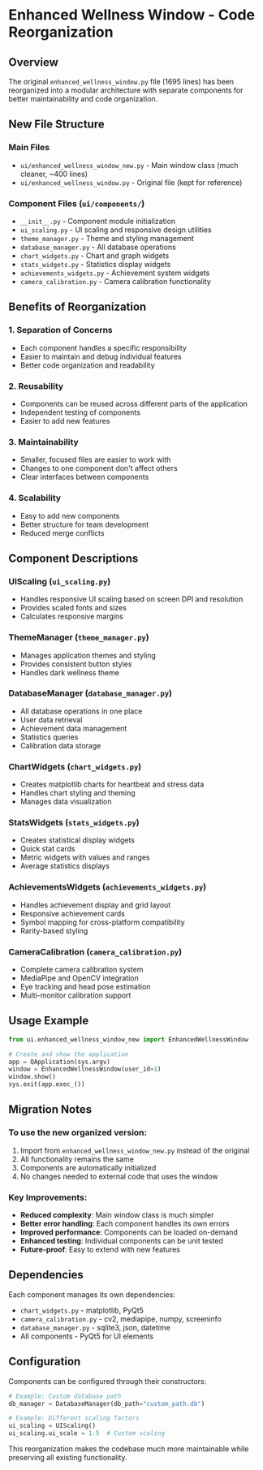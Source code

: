# Enhanced Wellness Window - Code Reorganization

## Overview
The original `enhanced_wellness_window.py` file (1695 lines) has been reorganized into a modular architecture with separate components for better maintainability and code organization.

## New File Structure

### Main Files
- `ui/enhanced_wellness_window_new.py` - Main window class (much cleaner, ~400 lines)
- `ui/enhanced_wellness_window.py` - Original file (kept for reference)

### Component Files (`ui/components/`)
- `__init__.py` - Component module initialization
- `ui_scaling.py` - UI scaling and responsive design utilities
- `theme_manager.py` - Theme and styling management
- `database_manager.py` - All database operations
- `chart_widgets.py` - Chart and graph widgets
- `stats_widgets.py` - Statistics display widgets
- `achievements_widgets.py` - Achievement system widgets
- `camera_calibration.py` - Camera calibration functionality

## Benefits of Reorganization

### 1. **Separation of Concerns**
- Each component handles a specific responsibility
- Easier to maintain and debug individual features
- Better code organization and readability

### 2. **Reusability**
- Components can be reused across different parts of the application
- Independent testing of components
- Easier to add new features

### 3. **Maintainability**
- Smaller, focused files are easier to work with
- Changes to one component don't affect others
- Clear interfaces between components

### 4. **Scalability**
- Easy to add new components
- Better structure for team development
- Reduced merge conflicts

## Component Descriptions

### UIScaling (`ui_scaling.py`)
- Handles responsive UI scaling based on screen DPI and resolution
- Provides scaled fonts and sizes
- Calculates responsive margins

### ThemeManager (`theme_manager.py`) 
- Manages application themes and styling
- Provides consistent button styles
- Handles dark wellness theme

### DatabaseManager (`database_manager.py`)
- All database operations in one place
- User data retrieval
- Achievement data management
- Statistics queries
- Calibration data storage

### ChartWidgets (`chart_widgets.py`)
- Creates matplotlib charts for heartbeat and stress data
- Handles chart styling and theming
- Manages data visualization

### StatsWidgets (`stats_widgets.py`)
- Creates statistical display widgets
- Quick stat cards
- Metric widgets with values and ranges
- Average statistics displays

### AchievementsWidgets (`achievements_widgets.py`)
- Handles achievement display and grid layout
- Responsive achievement cards
- Symbol mapping for cross-platform compatibility
- Rarity-based styling

### CameraCalibration (`camera_calibration.py`)
- Complete camera calibration system
- MediaPipe and OpenCV integration
- Eye tracking and head pose estimation
- Multi-monitor calibration support

## Usage Example

```python
from ui.enhanced_wellness_window_new import EnhancedWellnessWindow

# Create and show the application
app = QApplication(sys.argv)
window = EnhancedWellnessWindow(user_id=1)
window.show()
sys.exit(app.exec_())
```

## Migration Notes

### To use the new organized version:
1. Import from `enhanced_wellness_window_new.py` instead of the original
2. All functionality remains the same
3. Components are automatically initialized
4. No changes needed to external code that uses the window

### Key Improvements:
- **Reduced complexity**: Main window class is much simpler
- **Better error handling**: Each component handles its own errors
- **Improved performance**: Components can be loaded on-demand
- **Enhanced testing**: Individual components can be unit tested
- **Future-proof**: Easy to extend with new features

## Dependencies

Each component manages its own dependencies:
- `chart_widgets.py` - matplotlib, PyQt5
- `camera_calibration.py` - cv2, mediapipe, numpy, screeninfo
- `database_manager.py` - sqlite3, json, datetime
- All components - PyQt5 for UI elements

## Configuration

Components can be configured through their constructors:
```python
# Example: Custom database path
db_manager = DatabaseManager(db_path="custom_path.db")

# Example: Different scaling factors
ui_scaling = UIScaling()
ui_scaling.ui_scale = 1.5  # Custom scaling
```

This reorganization makes the codebase much more maintainable while preserving all existing functionality.